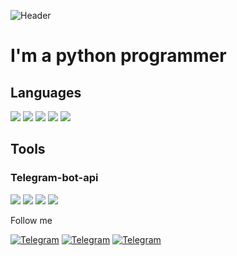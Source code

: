 ![Header](https://github.com/Klaidonis/Alexander/blob/main/assets/Header.png)

# I'm a python programmer

## Languages 

![](https://img.shields.io/badge/Python-171717?style=for-the-badge&logo=python)
![](https://img.shields.io/badge/MySQL-171717?style=for-the-badge&logo=MySQL)
![](https://img.shields.io/badge/PostgreSQL-171717?style=for-the-badge&logo=PostgreSQL)
![](https://img.shields.io/badge/JavaScript-171717?style=for-the-badge&logo=javascript)
![](https://img.shields.io/badge/HTML%20&%20CSS-171717?style=for-the-badge&logo=HTML)
## Tools

### Telegram-bot-api

![](https://img.shields.io/badge/Aiogram-171717?style=for-the-badge&logo=telegram)
![](https://img.shields.io/badge/Telethon-171717?style=for-the-badge&logo=telegram)
![](https://img.shields.io/badge/Telebot-171717?style=for-the-badge&logo=telegram)
![](https://img.shields.io/badge/Payment%20systems-171717?style=for-the-badge&logo=telegram)

Follow me

[![Telegram](https://img.shields.io/badge/Telegram-171717?style=for-the-badge&logo=telegram)](https://t.me/+C0TYaqM5SmMwYTUy)
[![Telegram](https://img.shields.io/badge/instagram-171717?style=for-the-badge&logo=instagram)](https://www.instagram.com/klaidon1s/)
[![Telegram](https://img.shields.io/badge/Vkontakte-171717?style=for-the-badge&logo=VK)](https://vk.com/s_h_s_m)
